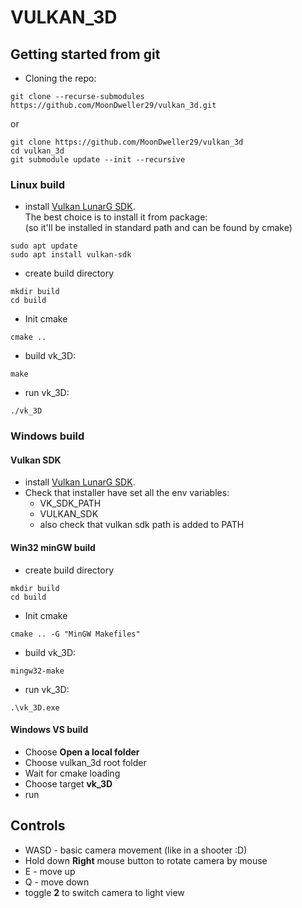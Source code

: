 # VULKAN_3D

## Getting started from git
* Cloning the repo:
```
git clone --recurse-submodules https://github.com/MoonDweller29/vulkan_3d.git
```
or
```
git clone https://github.com/MoonDweller29/vulkan_3d
cd vulkan_3d
git submodule update --init --recursive
```

### Linux build
* install [Vulkan LunarG SDK](https://vulkan.lunarg.com/). \
The best choice is to install it from package: \
(so it'll be installed in standard path and can be found by cmake)
```
sudo apt update
sudo apt install vulkan-sdk
```

* create build directory
```
mkdir build
cd build
```
* Init cmake
```
cmake ..
```
* build vk_3D:
```
make
```
* run vk_3D:
```
./vk_3D
```

### Windows build
#### Vulkan SDK
* install [Vulkan LunarG SDK](https://vulkan.lunarg.com/).
* Check that installer have set all the env variables:
	* VK\_SDK\_PATH
	* VULKAN\_SDK
	* also check that vulkan sdk path is added to PATH

#### Win32 minGW build
* create build directory
```
mkdir build
cd build
```
* Init cmake
```
cmake .. -G "MinGW Makefiles"
```
* build vk_3D:
```
mingw32-make
```
* run vk_3D:
```
.\vk_3D.exe
```

#### Windows VS build
* Choose **Open a local folder**
* Choose vulkan_3d root folder
* Wait for cmake loading
* Choose target **vk_3D**
* run

## Controls
* WASD - basic camera movement (like in a shooter :D)
* Hold down **Right** mouse button to rotate camera by mouse
* E - move up
* Q - move down
* toggle **2** to switch camera to light view
